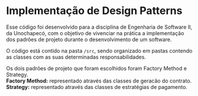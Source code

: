 # Implementação de Design Patterns

Esse código foi desenvolvido para a disciplina de Engenharia de Software II, da Unochapecó, com o objetivo de vivenciar na prática a implementação dos padrões de projeto durante o desenvolvimento de um software.
<br>

O código está contido na pasta `/src`, sendo organizado em pastas contendo as classes com as suas determinadas responsabilidades.
<br>

Os dois padrões de projeto que foram escolhidos foram Factory Method e Strategy. <br>
**Factory Method:** representado através das classes de geracão do contrato.<br>
**Strategy:** representado através das classes de estratégias de pagamento.
